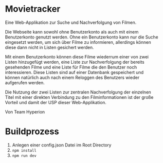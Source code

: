# Movietracker
Eine Web-Applikation zur Suche und Nachverfolgung von Filmen.

Die Webseite kann sowohl ohne Benutzerkonto als auch mit einem Benutzerkonto genutzt werden.
Ohne ein Benutzerkonto kann nur die Suche eingesetzt werden, um sich über Filme
zu informieren, allerdings können diese dann nicht in Listen gesichert werden.

Mit einem Benutzerkonto können diese Filme wiederrum einer von zwei Listen hinzugefügt werden,
eine Liste zur Nachverfolgung der bereits gesehenden Filme und eine Liste für Filme die den Benutzer
noch interessieren. Diese Listen sind auf einer Datenbank gespeichert
und können natürlich auch nach einem Reloggen des Benutzers wieder aufgerufen werden.

Die Nutzung der zwei Listen zur zentralen Nachverfolgung der einzelnen Titel mit einer direkten
Verbindung zu den Filminformationen ist der große Vorteil und damit der USP dieser Web-Applikation.

Von Team Hyperion

# Buildprozess
1. Anlegen einer config.json Datei im Root Directory
2. `npm install`
3. `npm run dev`





